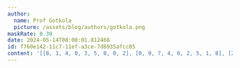 ```yaml
---
author:
  name: Prof Gotkola
  picture: /assets/blog/authors/gotkola.png
maskRate: 0.39
date: 2024-05-14T08:00:01.812468
id: f760e142-11c7-11ef-a3ce-7d8935afcc85
content: '[[8, 1, 4, 0, 3, 5, 0, 0, 2], [0, 9, 7, 4, 6, 2, 5, 1, 8], [2, 5, 6, 0, 8, 1, 0, 3, 9], [0, 3, 5, 0, 0, 0, 0, 7, 1], [0, 8, 0, 3, 0, 0, 0, 0, 0], [4, 2, 9, 0, 5, 7, 0, 8, 3], [0, 0, 2, 0, 1, 3, 8, 0, 0], [5, 0, 3, 2, 4, 8, 1, 9, 7], [0, 0, 0, 6, 0, 9, 3, 2, 0]]'
---
```

